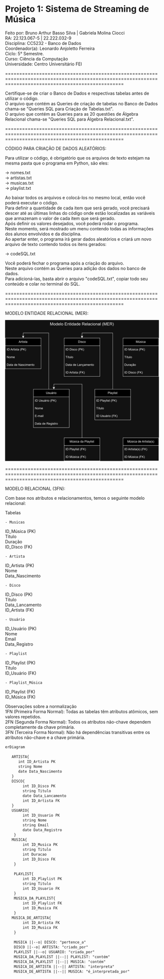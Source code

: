 # Projeto 1: Sistema de Streaming de Música

Feito por: Bruno Arthur Basso Silva | Gabriela Molina Ciocci 
<br>
RA: 22.123.067-5 | 22.222.032-9 
<br>
Disciplina: CC5232 - Banco de Dados
<br>
Coordenador(a): Leonardo Anjoletto Ferreira
<br>
Ciclo: 5° Semestre. 
<br>
Curso: Ciência da Computação
<br>
Universidade: Centro Universitário FEI

======================================================================================================================================================

Certifique-se de criar o Banco de Dados e respectivas tabelas antes de utilizar o código.
<br>
O arquivo que contém as Queries de criação de tabelas no Banco de Dados chama-se "Queries SQL para Criação de Tabelas.txt".
<br>
O arquivo que contém as Queries para as 20 questões de Álgebra Relacional chama-se "Queries SQL para Álgebra Relacional.txt".

======================================================================================================================================================

CÓDIGO PARA CRIAÇÃO DE DADOS ALEATÓRIOS:

Para utilizar o código, é obrigatório que os arquivos de texto estejam na mesma pasta que o programa em Python, são eles:

   -> nomes.txt
   <br>
   -> artistas.txt
   <br>
   -> musicas.txt
   <br>
   -> playlist.txt

Ao baixar todos os arquivos e colocá-los no mesmo local, então você poderá executar o código.
<br>
Para definir a quantidade de cada item que será gerado, você precisará descer até as últimas linhas do código onde estão localizadas as variáveis que armazenam o valor de cada item que será gerado.
<br>
Após definir os valores desejados, você poderá rodar o programa.
<br>
Neste momento, será mostrado um menu contendo todas as informações dos alunos envolvidos e da disciplina.
<br>
Ao apertar enter, o programa irá gerar dados aleatórios e criará um novo arquivo de texto contendo todos os itens gerados:

   -> codeSQL.txt

Você poderá fechar o programa após a criação do arquivo.
<br>
Neste arquivo contém as Queries para adição dos dados no banco de dados.
<br>
Para adicioná-las, basta abrir o arquivo "codeSQL.txt", copiar todo seu conteúdo e colar no terminal do SQL.

======================================================================================================================================================

MODELO ENTIDADE RELACIONAL (MER):

<img src="Modelo Entidade Relacional.jpg">

======================================================================================================================================================

MODELO RELACIONAL (3FN):

Com base nos atributos e relacionamentos, temos o seguinte modelo relacional:

Tabelas
 
    - Musicas 

ID_Música (PK)
<br>
Título
<br>
Duração
<br>
ID_Disco (FK)

    - Artista

ID_Artista (PK)
<br>
Nome
<br>
Data_Nascimento

    - Disco

ID_Disco (PK)
<br>
Título
<br>
Data_Lancamento
<br>
ID_Artista (FK)

    - Usuário

ID_Usuário (PK)
<br>
Nome
<br>
Email
<br>
Data_Registro

    - Playlist

ID_Playlist (PK)
<br>
Título
<br>
ID_Usuário (FK)

    - Playlist_Música

ID_Playlist (FK)
<br>
ID_Música (FK)

Observações sobre a normalização
<br>
1FN (Primeira Forma Normal): Todas as tabelas têm atributos atômicos, sem valores repetidos.
<br>
2FN (Segunda Forma Normal): Todos os atributos não-chave dependem completamente da chave primária.
<br>
3FN (Terceira Forma Normal): Não há dependências transitivas entre os atributos não-chave e a chave primária.
<br>

```mermaid 
erDiagram

   ARTISTA{
      int ID_Artista PK
      string Nome
      date Data_Nascimento
   }
   DISCO{
        int ID_Disco PK
        string Titulo
        date Data_Lancamento
        int ID_Artista FK
   }
   USUARIO{
        int ID_Usuario PK
        string Nome
        string Email
        date Data_Registro
    }
   MUSICA{
        int ID_Musica PK
        string Titulo
        int Duracao
        int ID_Disco FK
    }
    
    PLAYLIST{
        int ID_Playlist PK
        string Titulo
        int ID_Usuario FK
    }
    MUSICA_DA_PLAYLIST{
        int ID_Playlist FK
        int ID_Musica FK
    }
   MUSICA_DE_ARTISTA{
        int ID_Artista FK
        int ID_Musica FK
    }

    MUSICA ||--o| DISCO: "pertence_a"
    DISCO ||--o| ARTISTA: "criado_por"
    PLAYLIST ||--o| USUARIO: "criada_por"
    MUSICA_DA_PLAYLIST ||--|| PLAYLIST: "contém"
    MUSICA_DA_PLAYLIST ||--|| MUSICA: "contém"
    MUSICA_DE_ARTISTA ||--|| ARTISTA: "interpreta"
    MUSICA_DE_ARTISTA ||--|| MUSICA: "é_interpretada_por"
```
